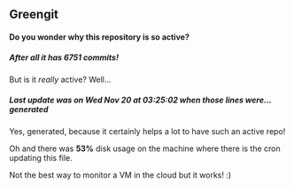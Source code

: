 ## Greengit

#### Do you wonder why this repository is so active?

##### After all it has 6751 commits!

But is it *really* active? Well...

##### Last update was on Wed Nov 20 at 03:25:02 when those lines were... generated

Yes, generated, because it certainly helps a lot to have such an active repo!

Oh and there was **53%** disk usage on the machine
where there is the cron updating this file.

Not the best way to monitor a VM in the cloud but it works! :)
